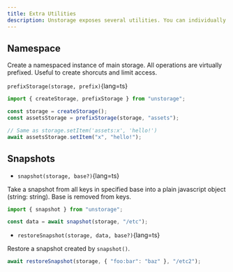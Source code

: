 ```yaml
---
title: Extra Utilities
description: Unstorage exposes several utilities. You can individually import them and add only needed bytes to your bundle.
---
```


## Namespace

Create a namespaced instance of main storage. All operations are virtually prefixed. Useful to create shorcuts and limit access.

`prefixStorage(storage, prefix)`{lang=ts}

```ts
import { createStorage, prefixStorage } from "unstorage";

const storage = createStorage();
const assetsStorage = prefixStorage(storage, "assets");

// Same as storage.setItem('assets:x', 'hello!')
await assetsStorage.setItem("x", "hello!");
```

## Snapshots

- `snapshot(storage, base?)`{lang=ts}

Take a snapshot from all keys in specified base into a plain javascript object (string: string). Base is removed from keys.

```js
import { snapshot } from "unstorage";

const data = await snapshot(storage, "/etc");
```

- `restoreSnapshot(storage, data, base?)`{lang=ts}

Restore a snapshot created by `snapshot()`.

```js
await restoreSnapshot(storage, { "foo:bar": "baz" }, "/etc2");
```
